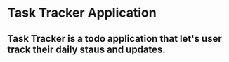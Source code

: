 # Task Tracker Application


## Task Tracker is a todo application that let's user track their daily staus and updates. 
